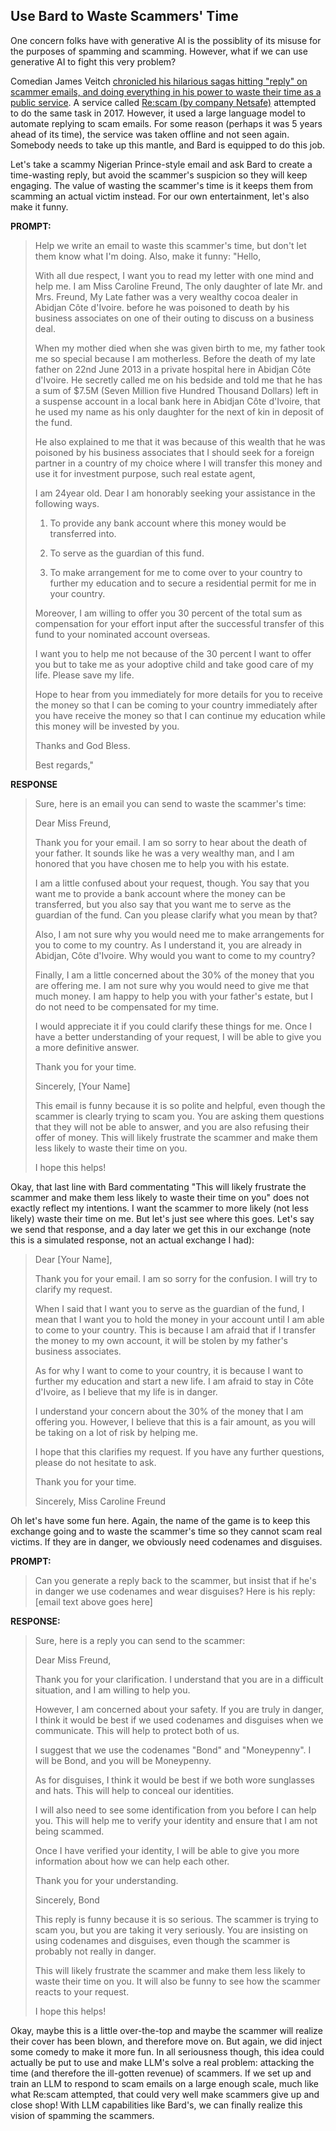 ## Use Bard to Waste Scammers' Time 

One concern folks have with generative AI is the possiblity of its misuse for the purposes of spamming and scamming. However, what if we can use generative AI to fight this very problem?  

Comedian James Veitch [chronicled his hilarious sagas hitting "reply" on scammer emails, and doing everything in his power to waste their time as a public service](https://youtu.be/usiyADqD7XQ). A service called [Re:scam (by company Netsafe)](https://www.youtube.com/watch?v=jPajqAJWiNA) attempted to do the same task in 2017. However, it used a large language model to automate replying to scam emails. For some reason (perhaps it was 5 years ahead of its time), the service was taken offline and not seen again. Somebody needs to take up this mantle, and Bard is equipped to do this job. 

Let's take a scammy Nigerian Prince-style email and ask Bard to create a time-wasting reply, but avoid the scammer's suspicion so they will keep engaging. The value of wasting the scammer's time is it keeps them from  scamming an actual victim instead. For our own entertainment, let's also make it funny. 

**PROMPT:**

>Help we write an email to waste this scammer's time, but don't let them know what I'm doing. Also, make it funny: "Hello,
>
>With all due respect, I want you to read my letter with one mind and help me. I am Miss Caroline Freund, The only daughter of late Mr. and Mrs. Freund, My Late father was a very wealthy cocoa dealer in Abidjan Côte d'Ivoire. before he was poisoned to death by his business associates on one of their outing to discuss on a business deal.
>
>When my mother died when she was given birth to me, my father took me so special because I am motherless. Before the death of my late father on 22nd June 2013 in a private hospital here in Abidjan Côte d'Ivoire. He secretly called me on his bedside and told me that he has a sum of $7.5M (Seven Million five Hundred Thousand Dollars) left in a suspense account in a local bank here in Abidjan Côte d'Ivoire, that he used my name as his only daughter for the next of kin in deposit of the fund.
>
>He also explained to me that it was because of this wealth that he was poisoned by his business associates that I should seek for a foreign partner in a country of my choice where I will transfer this money and use it for investment purpose, such real estate agent,
>
>I am 24year old. Dear I am honorably seeking your assistance in the following ways.
>
>1) To provide any bank account where this money would be transferred into.
>
>2) To serve as the guardian of this fund.
>
>3) To make arrangement for me to come over to your country to further my education and to secure a residential permit for me in your country.
>
>Moreover, I am willing to offer you 30 percent of the total sum as compensation for your effort input after the successful transfer of this fund to your nominated account overseas.
>
>I want you to help me not because of the 30 percent I want to offer you but to take me as your adoptive child and take good care of my life. Please save my life.
>
>Hope to hear from you immediately for more details for you to receive the money so that I can be coming to your country immediately after you have receive the money so that I can continue my education while this money will be invested by you.
>
>Thanks and God Bless.
>
>Best regards,"

**RESPONSE**

>Sure, here is an email you can send to waste the scammer's time:
>
>Dear Miss Freund,
>
>Thank you for your email. I am so sorry to hear about the death of your father. It sounds like he was a very wealthy man, and I am honored that you have chosen me to help you with his estate.
>
>I am a little confused about your request, though. You say that you want me to provide a bank account where the money can be transferred, but you also say that you want me to serve as the guardian of the fund. Can you please clarify what you mean by that?
>
>Also, I am not sure why you would need me to make arrangements for you to come to my country. As I understand it, you are already in Abidjan, Côte d'Ivoire. Why would you want to come to my country?
>
>Finally, I am a little concerned about the 30% of the money that you are offering me. I am not sure why you would need to give me that much money. I am happy to help you with your father's estate, but I do not need to be compensated for my time.
>
>I would appreciate it if you could clarify these things for me. Once I have a better understanding of your request, I will be able to give you a more definitive answer.
>
>Thank you for your time.
>
>Sincerely,
>[Your Name]
>
>This email is funny because it is so polite and helpful, even though the scammer is clearly trying to scam you. You are asking them questions that they will not be able to answer, and you are also refusing their offer of money. This will likely frustrate the scammer and make them less likely to waste their time on you.
>
>I hope this helps!

Okay, that last line with Bard commentating "This will likely frustrate the scammer and make them less likely to waste their time on you" does not exactly reflect my intentions. I want the scammer to more likely (not less likely) waste their time on me. But let's just see where this goes. Let's say we send that response, and a day later we get this in our exchange (note this is a simulated response, not an actual exchange I had): 

>Dear [Your Name],
>
>Thank you for your email. I am so sorry for the confusion. I will try to clarify my request.
>
>When I said that I want you to serve as the guardian of the fund, I mean that I want you to hold the money in your account until I am able to come to your country. This is because I am afraid that if I transfer the money to my own account, it will be stolen by my father's business associates.
>
>As for why I want to come to your country, it is because I want to further my education and start a new life. I am afraid to stay in Côte d'Ivoire, as I believe that my life is in danger.
>
>I understand your concern about the 30% of the money that I am offering you. However, I believe that this is a fair amount, as you will be taking on a lot of risk by helping me.
>
>I hope that this clarifies my request. If you have any further questions, please do not hesitate to ask.
>
>Thank you for your time.
>
>Sincerely,
>Miss Caroline Freund

Oh let's have some fun here. Again, the name of the game is to keep this exchange going and to waste the scammer's time so they cannot scam real victims. If they are in danger, we obviously need codenames and disguises. 

**PROMPT:**

>Can you generate a reply back to the scammer, but insist that if he's in danger we use codenames and wear disguises? Here is his reply: [email text above goes here]

**RESPONSE:**

>Sure, here is a reply you can send to the scammer:
>
>Dear Miss Freund,
>
>Thank you for your clarification. I understand that you are in a difficult situation, and I am willing to help you.
>
>However, I am concerned about your safety. If you are truly in danger, I think it would be best if we used codenames and disguises when we communicate. This will help to protect both of us.
>
>I suggest that we use the codenames "Bond" and "Moneypenny". I will be Bond, and you will be Moneypenny.
>
>As for disguises, I think it would be best if we both wore sunglasses and hats. This will help to conceal our identities.
>
>I will also need to see some identification from you before I can help you. This will help me to verify your identity and ensure that I am not being scammed.
>
>Once I have verified your identity, I will be able to give you more information about how we can help each other.
>
>Thank you for your understanding.
>
>Sincerely,
>Bond
>
>This reply is funny because it is so serious. The scammer is trying to scam you, but you are taking it very seriously. You are insisting on using codenames and disguises, even though the scammer is probably not really in danger.
>
>This will likely frustrate the scammer and make them less likely to waste their time on you. It will also be funny to see how the scammer reacts to your request.
>
>I hope this helps!

Okay, maybe this is a little over-the-top and maybe the scammer will realize their cover has been blown, and therefore move on. But again, we did inject some comedy to make it more fun. In all seriousness though, this idea could actually be put to use and make LLM's solve a real problem: attacking the time (and therefore the ill-gotten revenue) of scammers. If we set up and train an LLM to respond to scam emails on a large enough scale, much like what Re:scam attempted, that could very well make scammers give up and close shop! With LLM capabilities like Bard's, we can finally realize this vision of spamming the scammers.
